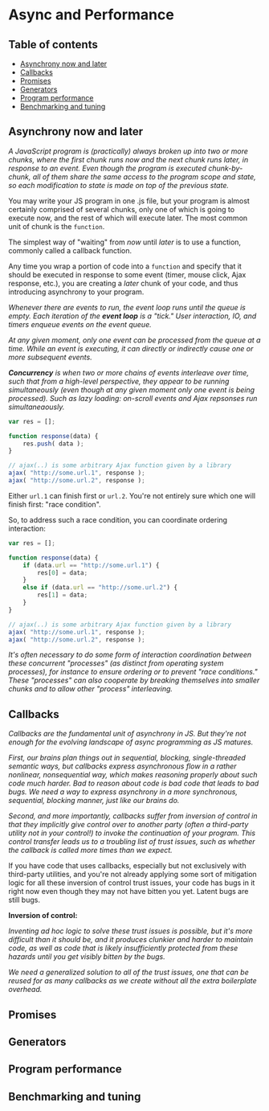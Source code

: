# Async and Performance

## Table of contents
- [Asynchrony now and later](#asynchrony-now-and-later)  
- [Callbacks](#callbacks)  
- [Promises](#promises)  
- [Generators](#generators)  
- [Program performance](#program-performance)  
- [Benchmarking and tuning](#benchmarking-and-tuning)  

## Asynchrony now and later

*A JavaScript program is (practically) always broken up into two or more chunks, where the first chunk runs now and the next chunk runs later, in response to an event. Even though the program is executed chunk-by-chunk, all of them share the same access to the program scope and state, so each modification to state is made on top of the previous state.*

You may write your JS program in one .js file, but your program is almost certainly comprised of several chunks, only one of which is going to execute now, and the rest of which will execute later. The most common unit of chunk is the ```function```.

The simplest way of "waiting" from *now* until *later* is to use a function, commonly called a callback function.

Any time you wrap a portion of code into a ```function``` and specify that it should be executed in response to some event (timer, mouse click, Ajax response, etc.), you are creating a *later* chunk of your code, and thus introducing asynchrony to your program.

*Whenever there are events to run, the event loop runs until the queue is empty. Each iteration of the **event loop** is a "tick." User interaction, IO, and timers enqueue events on the event queue.*

*At any given moment, only one event can be processed from the queue at a time. While an event is executing, it can directly or indirectly cause one or more subsequent events.*

***Concurrency** is when two or more chains of events interleave over time, such that from a high-level perspective, they appear to be running simultaneously (even though at any given moment only one event is being processed). Such as lazy loading: on-scroll events and Ajax repsonses run simultaneaously.*

```javascript 
var res = [];

function response(data) {
	res.push( data );
}

// ajax(..) is some arbitrary Ajax function given by a library
ajax( "http://some.url.1", response );
ajax( "http://some.url.2", response );
```
Either ```url.1``` can finish first or ```url.2```. You're not entirely sure which one will finish first: "race condition".

So, to address such a race condition, you can coordinate ordering interaction:
```javascript
var res = [];

function response(data) {
	if (data.url == "http://some.url.1") {
		res[0] = data;
	}
	else if (data.url == "http://some.url.2") {
		res[1] = data;
	}
}

// ajax(..) is some arbitrary Ajax function given by a library
ajax( "http://some.url.1", response );
ajax( "http://some.url.2", response );
```

*It's often necessary to do some form of interaction coordination between these concurrent "processes" (as distinct from operating system processes), for instance to ensure ordering or to prevent "race conditions." These "processes" can also cooperate by breaking themselves into smaller chunks and to allow other "process" interleaving.*


## Callbacks

*Callbacks are the fundamental unit of asynchrony in JS. But they're not enough for the evolving landscape of async programming as JS matures.*

*First, our brains plan things out in sequential, blocking, single-threaded semantic ways, but callbacks express asynchronous flow in a rather nonlinear, nonsequential way, which makes reasoning properly about such code much harder. Bad to reason about code is bad code that leads to bad bugs.
We need a way to express asynchrony in a more synchronous, sequential, blocking manner, just like our brains do.*

*Second, and more importantly, callbacks suffer from inversion of control in that they implicitly give control over to another party (often a third-party utility not in your control!) to invoke the continuation of your program. This control transfer leads us to a troubling list of trust issues, such as whether the callback is called more times than we expect.*

If you have code that uses callbacks, especially but not exclusively with third-party utilities, and you're not already applying some sort of mitigation logic for all these inversion of control trust issues, your code has bugs in it right now even though they may not have bitten you yet. Latent bugs are still bugs.

**Inversion of control:**

*Inventing ad hoc logic to solve these trust issues is possible, but it's more difficult than it should be, and it produces clunkier and harder to maintain code, as well as code that is likely insufficiently protected from these hazards until you get visibly bitten by the bugs.*

*We need a generalized solution to all of the trust issues, one that can be reused for as many callbacks as we create without all the extra boilerplate overhead.*

## Promises

## Generators

## Program performance

## Benchmarking and tuning



